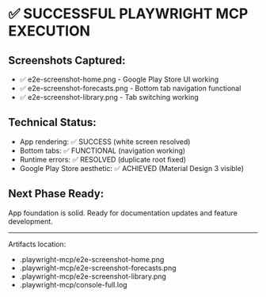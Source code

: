# ✅ SUCCESSFUL PLAYWRIGHT MCP EXECUTION

## Screenshots Captured:
- ✅ e2e-screenshot-home.png - Google Play Store UI working
- ✅ e2e-screenshot-forecasts.png - Bottom tab navigation functional
- ✅ e2e-screenshot-library.png - Tab switching working

## Technical Status:
- App rendering: ✅ SUCCESS (white screen resolved)
- Bottom tabs: ✅ FUNCTIONAL (navigation working)
- Runtime errors: ✅ RESOLVED (duplicate root fixed)
- Google Play Store aesthetic: ✅ ACHIEVED (Material Design 3 visible)

## Next Phase Ready:
App foundation is solid. Ready for documentation updates and feature development.

---

Artifacts location:
- .playwright-mcp/e2e-screenshot-home.png
- .playwright-mcp/e2e-screenshot-forecasts.png
- .playwright-mcp/e2e-screenshot-library.png
- .playwright-mcp/console-full.log


